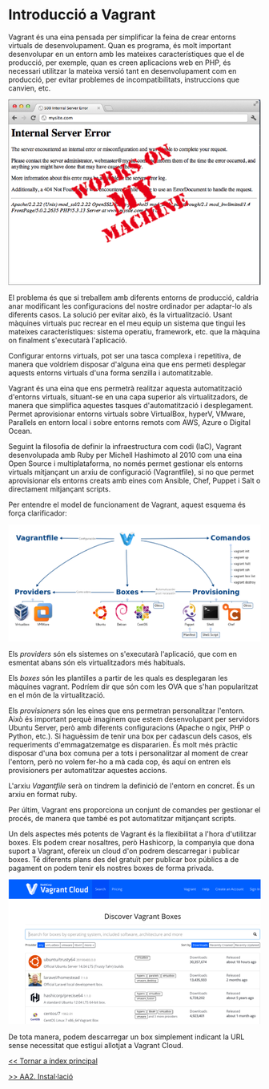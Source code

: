 # Introducció a Vagrant

Vagrant és una eina pensada per simplificar la feina de crear entorns virtuals de desenvolupament. Quan es programa, és molt important desenvolupar en un entorn amb les mateixes característiques que el de producció, per exemple, quan es creen aplicacions web en PHP, és necessari utilitzar la mateixa versió tant en desenvolupament com en producció, per evitar problemes de incompatibilitats, instruccions que canvien, etc.

![Works in my machine](../pics/WorkInMyMachine.png)

El problema és que si treballem amb diferents entorns de producció, caldria anar modificant les configuracions del nostre ordinador per adaptar-lo als diferents casos. La solució per evitar això, és la virtualització. Usant màquines virtuals puc recrear en el meu equip un sistema que tingui les mateixes característiques: sistema operatiu, framework, etc. que la màquina on finalment s'executarà l'aplicació.

Configurar entorns virtuals, pot ser una tasca complexa i repetitiva, de manera que voldríem disposar d'alguna eina que ens permeti desplegar aquests entorns virtuals d'una forma senzilla i automatitzable.

Vagrant és una eina que ens permetrà realitzar aquesta automatització d'entorns virtuals, situant-se en una capa superior als virtualitzadors, de manera que simplifica aquestes tasques d'automatització i desplegament. Permet aprovisionar entorns virtuals sobre VirtualBox, hyperV, VMware, Parallels en entorn local i sobre entorns remots com AWS, Azure o Digital Ocean.

Seguint la filosofia de definir la infraestructura com codi (IaC), Vagrant desenvolupada amb Ruby per Michell Hashimoto al 2010 com una eina Open Source i multiplataforma, no només permet gestionar els entorns virtuals mitjançant un arxiu de configuració (Vagrantfile), si no que permet aprovisionar els entorns creats amb eines com Ansible, Chef, Puppet i Salt o directament mitjançant scripts.

Per entendre el model de funcionament de Vagrant, aquest esquema és força clarificador:

![Vagrant map](pics/vagrantMap.png)

Els *providers* són els sistemes on s'executarà l'aplicació, que com en esmentat abans són els virtualitzadors més habituals.

Els *boxes* són les plantilles a partir de les quals es desplegaran les màquines vagrant. Podríem dir que són com les OVA que s'han popularitzat en el món de la virtualització.

Els *provisioners* són les eines que ens permetran personalitzar l'entorn. Això és important perquè imaginem que estem desenvolupant per servidors Ubuntu Server, però amb diferents configuracions (Apache o ngix, PHP o Python, etc.). Si haguèssim de tenir una box per cadascun dels casos, els requeriments d'emmagatzematge es dispararien. És molt més pràctic disposar d'una box comuna per a tots i personalitzar al moment de crear l'entorn, però no volem fer-ho a mà cada cop, és aquí on entren els provisioners per automatitzar aquestes accions.

L'arxiu *Vagantfile* serà on tindrem la definició de l'entorn en concret. És un arxiu en format ruby.

Per últim, Vagrant ens proporciona un conjunt de comandes per gestionar el procés, de manera que també es pot automatitzar mitjançant scripts.

Un dels aspectes més potents de Vagrant és la flexibilitat a l'hora d'utilitzar boxes. Els podem crear nosaltres, però Hashicorp, la companyia que dona suport a Vagrant, ofereix un cloud d'on podrem descarregar i publicar boxes. Té diferents plans des del gratuït per publicar box públics a de pagament on podem tenir els nostres boxes de forma privada.

![Vagrant Cloud](pics/vagrantCloud.png)

De tota manera, podem descarregar un box simplement indicant la URL sense necessitat que estigui allotjat a Vagrant Cloud.

[<< Tornar a índex principal](../README.md)

[>> AA2. Instal·lació](../AA2/install.md)